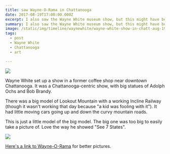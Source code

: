 ```yaml
---
title: saw Wayne-O-Rama in Chattanooga
date: 2017-08-19T17:00:00.000Z
excerpt: I also saw the Wayne White museum show, but this might have been more fun.
summary: I also saw the Wayne White museum show, but this might have been more fun.
image: /static/img/timeline/waynewhite/wayne-white-show-in-chatt-aug-19-2017.jpg
tags:
  - post
  - Wayne White
  - Chattanooga
  - art

---
```


![](/static/img/timeline/waynewhite/wayne-white-show-in-chatt-aug-19-2017.jpg "")

Wayne White set up a show in a former coffee shop near downtown Chattanooga. It was a Chattanooga-centric show, with big statues of Adolph Ochs and Bob Brandy.

There was a big model of Lookout Mountain with a working Incline Railway (though it wasn't working that day because "a kid was fooling with it"). It had little moving cars going up and down the curvy mountain roads.

This is just a little model of the big model. The big one was too big to easily take a picture of. Love the way he showed "See 7 States".

![](/static/img/timeline/waynewhite/waynewhite-lookoutmodel.jpg "")

[Here's a link to Wayne-O-Rama](https://www.wayneorama.com/) for better pictures.